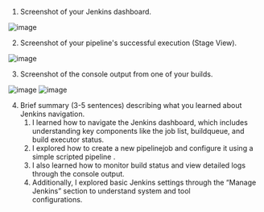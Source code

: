 1.	Screenshot of your Jenkins dashboard.

 ![image](https://github.com/user-attachments/assets/393a067f-7a7b-449c-a9a4-6591a13a00c6)


2.	Screenshot of your pipeline's successful execution (Stage View).
   
 ![image](https://github.com/user-attachments/assets/dca6c9fd-3fa5-4c36-b3e9-01c7384c58f7)



3.	Screenshot of the console output from one of your builds.
   
![image](https://github.com/user-attachments/assets/c2b0d684-f41b-4454-8e61-5fe9fe9a44cf)
![image](https://github.com/user-attachments/assets/11bba047-7065-4720-81ef-43721d7dd827)

4.	Brief summary (3-5 sentences) describing what you learned about Jenkins navigation.
     1.	I learned how to navigate the Jenkins dashboard, which includes understanding key components like the job list, buildqueue, and          build executor status. 
     2.	I  explored how to create a new pipelinejob and configure it using a simple scripted pipeline .
     3.	I also learned how to monitor build status and view detailed logs through the console output.
     4.	Additionally, I explored basic Jenkins settings through the “Manage Jenkins” section to understand system and tool            
        configurations.

